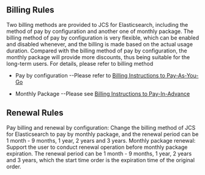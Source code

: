 ## Billing Rules

Two billing methods are provided to JCS for Elasticsearch, including the method of pay by configuration and another one of monthly package. The billing method of pay by configuration is very flexible, which can be enabled and disabled whenever, and the billing is made based on the actual usage duration. Compared with the billing method of pay by configuration, the monthly package will provide more discounts, thus being suitable for the long-term users. For details, please refer to billing method

- Pay by configuration --Please refer to [Billing Instructions to Pay-As-You-Go](https://docs.jdcloud.com/en/billing/postpay)

- Monthly Package --Please see [Billing Instructions to Pay-In-Advance](https://docs.jdcloud.com/en/billing/prepay)

## Renewal Rules

Pay billing and renewal by configuration: Change the billing method of JCS for Elasticsearch to pay by monthly package, and the renewal period can be 1 month - 9 months, 1 year, 2 years and 3 years.
Monthly package renewal: Support the user to conduct renewal operation before monthly package expiration. The renewal period can be 1 month - 9 months, 1 year, 2 years and 3 years, which the start time order is the expiration time of the original order.

